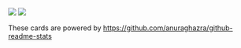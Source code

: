 ![](https://github-readme-stats.vercel.app/api?username=gfx&show_icons=true)
![](https://github-readme-stats.vercel.app/api/top-langs/?username=gfx&layout=compact)

These cards are powered by https://github.com/anuraghazra/github-readme-stats
